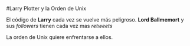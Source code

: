 #Larry Plotter y la Orden de Unix

El código de **Larry** cada vez se vuelve más peligroso.
**Lord Ballmemort** y sus *followers* tienen cada vez mas *retweets*

La orden de Unix quiere enfrentarse a ellos.
